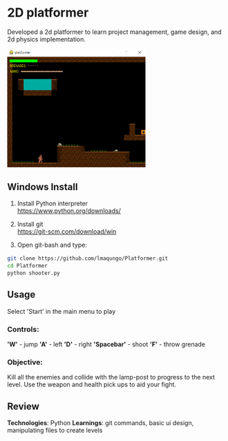 
# 2D platformer

Developed a 2d platformer to learn project management, game design, and 2d physics implementation.  

<img src= "https://raw.githubusercontent.com/lmaqungo/Platformer/refs/heads/main/img/game%20preview.png" alt = "game preview" width="320">


## Windows Install        

1. Install Python interpreter  
https://www.python.org/downloads/
2. Install git  
https://git-scm.com/download/win

4. Open git-bash and type:    
```bash
git clone https://github.com/lmaqungo/Platformer.git
cd Platformer
python shooter.py
```

## Usage
Select 'Start' in the main menu to play
### Controls:
**'W'** - jump
**'A'** - left
**'D'** - right
**'Spacebar'** - shoot
**'F'** - throw grenade
### Objective: 
Kill all the enemies and collide with the lamp-post to progress to the next level. 
Use the weapon and health pick ups to aid your fight. 

## Review

**Technologies**: Python 
**Learnings**: git commands, basic ui design, manipulating files to create levels
